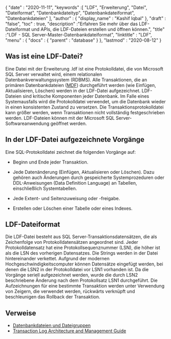 {
  "date" : "2020-11-11",
  "keywords" :[ "LDF", "Erweiterung", "Datei", "Dateiformat", "Datenbankdateityp", "Datenbankdateiformat", "Datenbankdateien" ],
  "author" : {
    "display_name" : "Kashif Iqbal"
},
  "draft" : "false",
  "toc" : true,
  "description" :"Erfahren Sie mehr über das LDF-Dateiformat und APIs, die LDF-Dateien erstellen und öffnen können.",
  "title" :"LDF - SQL Server-Master-Datenbankdateiformat",
  "linktitle" : "LDF",
  "menu" : {
    "docs" : {
      "parent" : "database"
}
},
  "lastmod" : "2020-08-12"
}

## Was ist eine LDF-Datei?

Eine Datei mit der Erweiterung .ldf ist eine Protokolldatei, die von Microsoft SQL Server verwaltet wird, einem relationalen Datenbankverwaltungssystem (RDBMS). Alle Transaktionen, die an primären Datenbankdateien ([MDF](/de/database/mdf/)) durchgeführt werden (wie Einfügen, Aktualisieren, Löschen) werden in der LDF-Datei aufgezeichnet. LDF-Dateien sind kritische Komponenten jeder Datenbank. Im Falle eines Systemausfalls wird die Protokolldatei verwendet, um die Datenbank wieder in einen konsistenten Zustand zu versetzen. Die Transaktionsprotokolldatei kann größer werden, wenn Transaktionen nicht vollständig festgeschrieben werden. LDF-Dateien können mit der Microsoft SQL Server-Softwareanwendung geöffnet werden.

## In der LDF-Datei aufgezeichnete Vorgänge

Eine SQL-Protokolldatei zeichnet die folgenden Vorgänge auf:

* Beginn und Ende jeder Transaktion.

* Jede Datenänderung (Einfügen, Aktualisieren oder Löschen). Dazu gehören auch Änderungen durch gespeicherte Systemprozeduren oder DDL-Anweisungen (Data Definition Language) an Tabellen, einschließlich Systemtabellen.

* Jede Extent- und Seitenzuweisung oder -freigabe.

* Erstellen oder Löschen einer Tabelle oder eines Indexes.

## LDF-Dateiformat

Die LDF-Datei besteht aus SQL Server-Transaktionsdatensätzen, die als Zeichenfolge von Protokolldatensätzen angeordnet sind. Jeder Protokolldatensatz hat eine Protokollsequenznummer (LSN), die höher ist als die LSN des vorherigen Datensatzes. Die Strings werden in der Datei hintereinander verkettet. Aufgrund der modernen Hochgeschwindigkeitscomputer können Datensätze eingefügt werden, bei denen die LSN2 in der Protokolldatei vor LSN1 vorhanden ist. Da die Vorgänge seriell aufgezeichnet werden, wurde die durch LSN2 beschriebene Änderung nach dem Protokollsatz LSN1 durchgeführt. Die Aufzeichnungen für eine bestimmte Transaktion werden unter Verwendung von Zeigern, die verwendet werden, rückwärts verknüpft und beschleunigen das Rollback der Transaktion.
 

## Verweise

* [Datenbankdateien und Dateigruppen](https://learn.microsoft.com/en-us/sql/relational-databases/databases/database-files-and-filegroups?view=sql-server-ver15)
* [Transaction Log Architecture and Management Guide](https://learn.microsoft.com/en-us/sql/relational-databases/sql-server-transaction-log-architecture-and-management-guide?view=sql-server-ver15)

